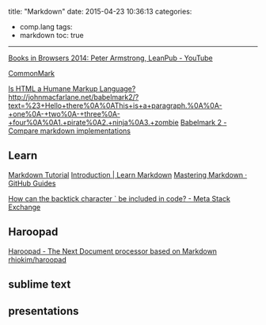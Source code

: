 title: "Markdown"
date: 2015-04-23 10:36:13
categories:
- comp.lang 
tags:
- markdown
toc: true
---

[Books in Browsers 2014: Peter Armstrong, LeanPub - YouTube](https://www.youtube.com/watch?t=176&v=VOCYL-FNbr0)

[CommonMark](http://commonmark.org/)

[Is HTML a Humane Markup Language?](http://blog.codinghorror.com/is-html-a-humane-markup-language/)
http://johnmacfarlane.net/babelmark2/?text=%23+Hello+there%0A%0AThis+is+a+paragraph.%0A%0A-+one%0A-+two%0A-+three%0A-+four%0A%0A1.+pirate%0A2.+ninja%0A3.+zombie
[Babelmark 2 - Compare markdown implementations](http://johnmacfarlane.net/babelmark2/?text=%23+Hello+there%0A%0AThis+is+a+paragraph.%0A%0A-+one%0A-+two%0A-+three%0A-+four%0A%0A1.+pirate%0A2.+ninja%0A3.+zombie)

## Learn

[Markdown Tutorial](http://markdowntutorial.com/)
[Introduction | Learn Markdown](http://gitbookio.gitbooks.io/markdown/content/)
[Mastering Markdown · GitHub Guides](https://guides.github.com/features/mastering-markdown/)

[How can the backtick character ` be included in code? - Meta Stack Exchange](http://meta.stackexchange.com/questions/55437/how-can-the-backtick-character-be-included-in-code)

## Haroopad

[Haroopad - The Next Document processor based on Markdown](http://pad.haroopress.com/)
[rhiokim/haroopad](https://github.com/rhiokim/haroopad)

## sublime text

## presentations

